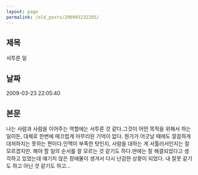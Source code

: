 ```yaml
---
layout: page
permalink: /old_posts/200903232205/
---
```


## 제목
서투른 일

## 날짜
2009-03-23 22:05:40

## 본문
나는 사람과 사람을 이어주는 역할에는 서투른 것 같다.그것이 어떤 목적을 위해서 하는 일이든, 대체로 한번에 매끄럽게 마무리된 기억이 없다. 뭔가가 어긋날 때에도 깔끔하게 대처하지는 못하는 편이다.인맥이 부족한 탓인지, 사람을 대하는 게 서툴러서인지는 잘 모르겠지만. 해야 할 일의 순서를 잘 모르는 것 같기도 하다.딴에는 잘 해결되었다고 생각하고 있었는데 얘기치 않은 장애물이 생겨서 다시 난감한 상황이 되었다. 내 잘못 같기도 하고 아닌 것 같기도 하고...